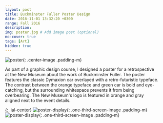 ```yaml
---
layout: post
title: Buckminster Fuller Poster Design
date: 2016-11-01 13:32:20 +0300
range: Fall 2016
description:
img: poster.jpg # Add image post (optional)
no-cover: true
tags: [Art]
hidden: true
---
```


![poster]({{site.baseurl}}/assets/img/poster.jpg){: .center-image .padding-m}

As part of a graphic design course, I designed a poster for a retrospective at the New Museum about the work of Buckminster Fuller. The poster features the classic Dymaxion car overlayed with a retro-futuristic typeface. The contrast between the orange typeface and green car is bold and eye-catching, but the surrounding whitespace prevents it from being overbearing. The New Museum's logo is featured in orange and gray aligned next to the event details.

{: .ial-center}
![poster-display]({{site.baseurl}}/assets/img/poster-display.jpg){: .one-third-screen-image .padding-m}
![poster-display]({{site.baseurl}}/assets/img/poster-display-2.jpg){: .one-third-screen-image .padding-m}
